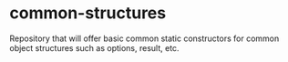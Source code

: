 # common-structures
Repository that will offer basic common static constructors for common object structures such as options, result, etc.
